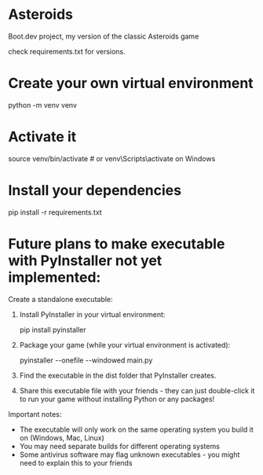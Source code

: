 # Asteroids
Boot.dev project, my version of the classic Asteroids game

check requirements.txt for versions. 

# Create your own virtual environment
python -m venv venv
# Activate it
source venv/bin/activate  # or venv\Scripts\activate on Windows
# Install your dependencies
pip install -r requirements.txt

# Future plans to make executable with PyInstaller not yet implemented:

Create a standalone executable:

1) Install PyInstaller in your virtual environment:

    pip install pyinstaller

2) Package your game (while your virtual environment is activated):

    pyinstaller --onefile --windowed main.py

3) Find the executable in the dist folder that PyInstaller creates.

4) Share this executable file with your friends - they can just double-click it to run your game without installing Python or any packages!

Important notes:

- The executable will only work on the same operating system you build it on (Windows, Mac, Linux)
- You may need separate builds for different operating systems
- Some antivirus software may flag unknown executables - you might need to explain this to your friends